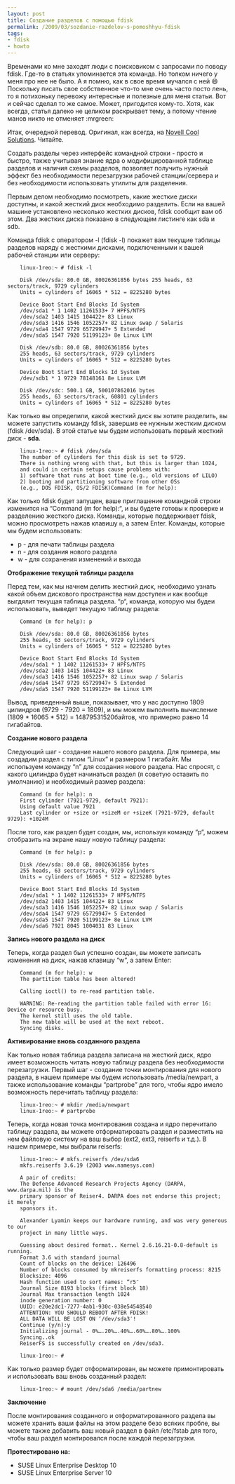 ```yaml
--- 
layout: post 
title: Создание разделов с помощью fdisk 
permalink: /2009/03/sozdanie-razdelov-s-pomoshhyu-fdisk 
tags:
- fdisk
- howto
--- 
```


Временами ко мне заходят люди с поисковиком с запросами по поводу fdisk. Где-то в статьях упоминается эта команда. Но толком ничего у меня про нее не было.
А я помню, как в свое время мучался с ней :smile: Поскольку писать свое
собственное что-то мне очень часто посто лень, то я потихоньку перевожу
интересные и полезные для меня статьи. Вот и сейчас сделал то же самое. Может,
пригодится кому-то. Хотя, как всегда, статья далеко не целиком раскрывает
тему, а потому чтение манов никто не отменяет :mrgreen:

Итак, очередной перевод. Оригинал, как всегда, на [Novell Cool Solutions](http://www.novell.com/coolsolutions/feature/19350.html). Читайте.

<!--more-->

Создать разделы через интерфейс командной строки - просто и быстро, также
учитывая знание ядра о модифицированной таблице разделов и наличия схемы
разделов, позволяет получить нужный эффект без необходимости перезагрузки
рабочей станции/сервера и без необходимости использовать утилиты для
разделения.

Первым делом необходимо посмотреть, какие жесткие диски доступны, и какой
жесткий диск необходимо разделить. Если на вашей машине установлено несколько
жестких дисков, fdisk сообщит вам об этом. Два жестких диска показано в
следующем листинге как sda и sdb.

Команда fdisk с оператором -l (fdisk -l) покажет вам текущие таблицы разделов
наряду с жесткими дисками, подключенными к вашей рабочей станции или серверу:

		linux-1reo:~ # fdisk -l

		Disk /dev/sda: 80.0 GB, 80026361856 bytes 255 heads, 63 sectors/track, 9729 cylinders
		Units = cylinders of 16065 * 512 = 8225280 bytes

		Device Boot Start End Blocks Id System
		/dev/sda1 * 1 1402 11261533+ 7 HPFS/NTFS
		/dev/sda2 1403 1415 104422+ 83 Linux
		/dev/sda3 1416 1546 1052257+ 82 Linux swap / Solaris
		/dev/sda4 1547 9729 65729947+ 5 Extended
		/dev/sda5 1547 7920 51199123+ 8e Linux LVM

		Disk /dev/sdb: 80.0 GB, 80026361856 bytes
		255 heads, 63 sectors/track, 9729 cylinders
		Units = cylinders of 16065 * 512 = 8225280 bytes

		Device Boot Start End Blocks Id System
		/dev/sdb1 * 1 9729 78148161 8e Linux LVM

		Disk /dev/sdc: 500.1 GB, 500107862016 bytes
		255 heads, 63 sectors/track, 60801 cylinders
		Units = cylinders of 16065 * 512 = 8225280 bytes

Как только вы определили, какой жесткий диск вы хотите разделить, вы можете
запустить команду fdisk, завершив ее нужным жестким диском (fdisk /dev/sda). В
этой статье мы будем использовать первый жесткий диск - **sda**.

		linux-1reo:~ # fdisk /dev/sda
		The number of cylinders for this disk is set to 9729.
		There is nothing wrong with that, but this is larger than 1024,
		and could in certain setups cause problems with:
		1) software that runs at boot time (e.g., old versions of LILO)
		2) booting and partitioning software from other OSs
		(e.g., DOS FDISK, OS/2 FDISK)Command (m for help):

Как только fdisk будет запущен, ваше приглашение командной строки изменится на
“Command (m for help):“, и вы будете готовы к проверке и разделению жесткого
диска. Команды, которые поддерживает fdisk, можно просмотреть нажав клавишу `m`,
а затем Enter. Команды, которые мы будем использовать:

  * p - для печати таблицы раздела
  * n - для создания нового раздела
  * w - для сохранения изменений и выхода

**Отображение текущей таблицы раздела**

Перед тем, как мы начнем делить жесткий диск, необходимо узнать какой объем
дискового пространства нам доступен и как вообще выгдялит текущая таблица
раздела. “p“, команда, которую мы будеи использовать, выведет текущую таблицу
раздела:

		Command (m for help): p

		Disk /dev/sda: 80.0 GB, 80026361856 bytes
		255 heads, 63 sectors/track, 9729 cylinders
		Units = cylinders of 16065 * 512 = 8225280 bytes

		Device Boot Start End Blocks Id System
		/dev/sda1 * 1 1402 11261533+ 7 HPFS/NTFS
		/dev/sda2 1403 1415 104422+ 83 Linux
		/dev/sda3 1416 1546 1052257+ 82 Linux swap / Solaris
		/dev/sda4 1547 9729 65729947+ 5 Extended
		/dev/sda5 1547 7920 51199123+ 8e Linux LVM

Вывод, приведенный выше, показывает, что у нас доступно 1809 цилиндров (9729 -
7920 = 1809), и мы можем выполнить вычисление (1809 * 16065 * 512) =
14879531520байтов, что примерно равно 14 гигабайтов.

**Создание нового раздела**

Следующий шаг - создание нашего нового раздела. Для примера, мы создадим
раздел с типом “Linux” и размером 1 гигабайт. Мы используем команду “n” для
создания нового раздела. Нас спросят, с какого цилиндра будет начинаться
раздел (я советую оставить по умолчанию) и необходимый размер раздела:

		Command (m for help): n
		First cylinder (7921-9729, default 7921):
		Using default value 7921
		Last cylinder or +size or +sizeM or +sizeK (7921-9729, default 9729): +1024M

После того, как раздел будет создан, мы, используя команду “p“, можем
отобразить на экране нашу новую таблицу раздела:

		Command (m for help): p

		Disk /dev/sda: 80.0 GB, 80026361856 bytes
		255 heads, 63 sectors/track, 9729 cylinders
		Units = cylinders of 16065 * 512 = 8225280 bytes

		Device Boot Start End Blocks Id System
		/dev/sda1 * 1 1402 11261533+ 7 HPFS/NTFS
		/dev/sda2 1403 1415 104422+ 83 Linux
		/dev/sda3 1416 1546 1052257+ 82 Linux swap / Solaris
		/dev/sda4 1547 9729 65729947+ 5 Extended
		/dev/sda5 1547 7920 51199123+ 8e Linux LVM
		/dev/sda6 7921 8045 1004031 83 Linux

**Запись нового раздела на диск**

Теперь, когда раздел был успешно создан, вы можете записать изменения на диск,
нажав клавишу “w“, а затем Enter:

		Command (m for help): w
		The partition table has been altered!

		Calling ioctl() to re-read partition table.

		WARNING: Re-reading the partition table failed with error 16: Device or resource busy.
		The kernel still uses the old table.
		The new table will be used at the next reboot.
		Syncing disks.

**Активирование вновь созданного раздела**

Как только новая таблица раздела записана на жесткий диск, ядро имеет
возможность читать новую таблицу раздела без необходимости перезагрузки.
Первый шаг - создание точки монтирования для нового раздела, в нашем примере
мы будем использовать /media/newpart, а также использование команды
“partprobe” для того, чтобы ядро имело возможность перечитать таблицу раздела:

		linux-1reo:~ # mkdir /media/newpart
		linux-1reo:~ # partprobe

Теперь, когда новая точка монтирования создана и ядро перечитало таблицу
раздела, вы можете отформатировать раздел и разместить на нем файловую систему
на ваш выбор (ext2, ext3, reiserfs и т.д.). В нашем примере, мы выбрали
reiserfs:

		linux-1reo:~ # mkfs.reiserfs /dev/sda6
		mkfs.reiserfs 3.6.19 (2003 www.namesys.com)

		A pair of credits:
		The Defense Advanced Research Projects Agency (DARPA, www.darpa.mil) is the
		primary sponsor of Reiser4. DARPA does not endorse this project; it merely
		sponsors it.

		Alexander Lyamin keeps our hardware running, and was very generous to our
		project in many little ways.

		Guessing about desired format.. Kernel 2.6.16.21-0.8-default is running.
		Format 3.6 with standard journal
		Count of blocks on the device: 126496
		Number of blocks consumed by mkreiserfs formatting process: 8215
		Blocksize: 4096
		Hash function used to sort names: “r5″
		Journal Size 8193 blocks (first block 18)
		Journal Max transaction length 1024
		inode generation number: 0
		UUID: e20e2dc1-7277-4ab1-930c-038e54548540
		ATTENTION: YOU SHOULD REBOOT AFTER FDISK!
		ALL DATA WILL BE LOST ON ‘/dev/sda3′!
		Continue (y/n):y
		Initializing journal - 0%….20%….40%….60%….80%….100%
		Syncing..ok
		ReiserFS is successfully created on /dev/sda3.

		linux-1reo:~ #

Как только размер будет отформатирован, вы можете примонтировать и
использовать ваш вновь созданный раздел:

		linux-1reo:~ # mount /dev/sda6 /media/partnew

**Заключение**

После монтирования созданного и отформатированного раздела вы можете хранить
ваши файлы на этом разделе безо всяких пробле, вы можете также добавить ваш
новый раздел в файл /etc/fstab для того, чтобы ваш раздел монтировался после
каждой перезагрузки.

**Протестировано на:**

  * SUSE Linux Enterprise Desktop 10
  * SUSE Linux Enterprise Server 10


